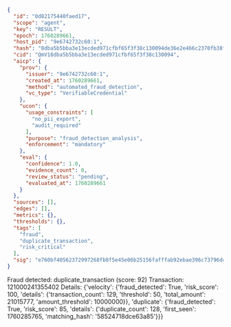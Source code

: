 ```json
{
  "id": "0d82175440faed17",
  "scope": "agent",
  "key": "RESULT",
  "epoch": 1760289661,
  "host_pid": "9e6742732c60:1",
  "hash": "8dba5b5bba3e13ecded971cfbf65f3f38c130094de36e2e466c2370fb38f9695",
  "cid": "QmV18dba5b5bba3e13ecded971cfbf65f3f38c130094",
  "aicp": {
    "prov": {
      "issuer": "9e6742732c60:1",
      "created_at": 1760289661,
      "method": "automated_fraud_detection",
      "vc_type": "VerifiableCredential"
    },
    "ucon": {
      "usage_constraints": [
        "no_pii_export",
        "audit_required"
      ],
      "purpose": "fraud_detection_analysis",
      "enforcement": "mandatory"
    },
    "eval": {
      "confidence": 1.0,
      "evidence_count": 0,
      "review_status": "pending",
      "evaluated_at": 1760289661
    }
  },
  "sources": [],
  "edges": [],
  "metrics": {},
  "thresholds": {},
  "tags": [
    "fraud",
    "duplicate_transaction",
    "risk_critical"
  ],
  "sig": "e760bf40562372997268fb8f5e45e06b25156fafffab92ebae396c73796d411a"
}
```

Fraud detected: duplicate_transaction (score: 92)
Transaction: 121000241355402
Details: {'velocity': {'fraud_detected': True, 'risk_score': 100, 'details': {'transaction_count': 129, 'threshold': 50, 'total_amount': 21015777, 'amount_threshold': 10000000}}, 'duplicate': {'fraud_detected': True, 'risk_score': 85, 'details': {'duplicate_count': 128, 'first_seen': 1760285765, 'matching_hash': '58524718dce63a85'}}}